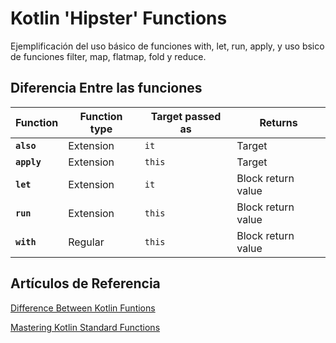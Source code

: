 # Kotlin 'Hipster' Functions
Ejemplificación del uso básico de funciones with, let, run, apply, y uso bsico de funciones filter, map, flatmap, fold y reduce.

## Diferencia Entre las funciones
| Function   | Function type | Target passed as | Returns            |
|------------|---------------|------------------|--------------------|
| **`also`** | Extension     | `it`             | Target             |
| **`apply`**| Extension     | `this`           | Target             |
| **`let`**  | Extension     | `it`             | Block return value |
| **`run`**  | Extension     | `this`           | Block return value |
| **`with`** | Regular       | `this`           | Block return value |

## Artículos de Referencia
[Difference Between Kotlin Funtions](https://proandroiddev.com/the-difference-between-kotlins-functions-let-apply-with-run-and-else-ca51a4c696b8)

[Mastering Kotlin Standard Functions](https://medium.com/@elye.project/mastering-kotlin-standard-functions-run-with-let-also-and-apply-9cd334b0ef84)
